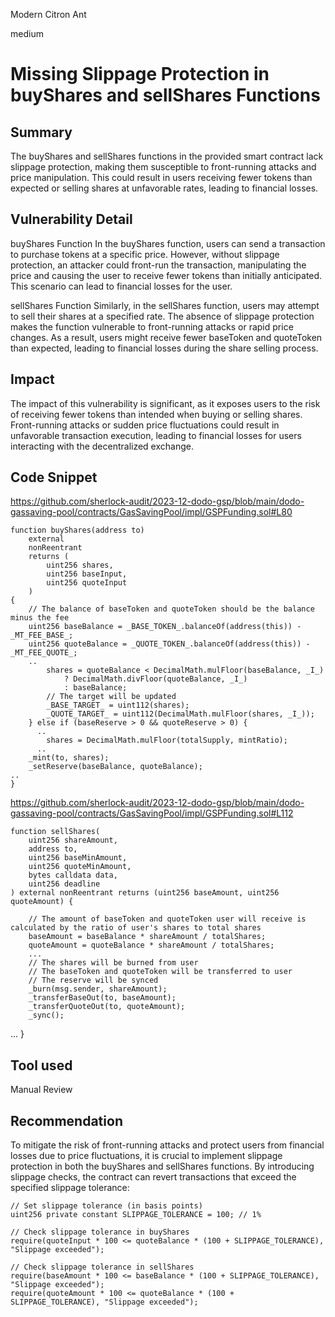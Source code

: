 Modern Citron Ant

medium

# Missing Slippage Protection in buyShares and sellShares Functions

## Summary
The buyShares and sellShares functions in the provided smart contract lack slippage protection, making them susceptible to front-running attacks and price manipulation. This could result in users receiving fewer tokens than expected or selling shares at unfavorable rates, leading to financial losses.

## Vulnerability Detail
buyShares Function
In the buyShares function, users can send a transaction to purchase tokens at a specific price. However, without slippage protection, an attacker could front-run the transaction, manipulating the price and causing the user to receive fewer tokens than initially anticipated. This scenario can lead to financial losses for the user.

sellShares Function
Similarly, in the sellShares function, users may attempt to sell their shares at a specified rate. The absence of slippage protection makes the function vulnerable to front-running attacks or rapid price changes. As a result, users might receive fewer baseToken and quoteToken than expected, leading to financial losses during the share selling process.

## Impact
The impact of this vulnerability is significant, as it exposes users to the risk of receiving fewer tokens than intended when buying or selling shares. Front-running attacks or sudden price fluctuations could result in unfavorable transaction execution, leading to financial losses for users interacting with the decentralized exchange.

## Code Snippet
https://github.com/sherlock-audit/2023-12-dodo-gsp/blob/main/dodo-gassaving-pool/contracts/GasSavingPool/impl/GSPFunding.sol#L80

    function buyShares(address to)
        external
        nonReentrant
        returns (
            uint256 shares,
            uint256 baseInput,
            uint256 quoteInput
        )
    {
        // The balance of baseToken and quoteToken should be the balance minus the fee
        uint256 baseBalance = _BASE_TOKEN_.balanceOf(address(this)) - _MT_FEE_BASE_;
        uint256 quoteBalance = _QUOTE_TOKEN_.balanceOf(address(this)) - _MT_FEE_QUOTE_;
        ..
            shares = quoteBalance < DecimalMath.mulFloor(baseBalance, _I_)
                ? DecimalMath.divFloor(quoteBalance, _I_)
                : baseBalance;
            // The target will be updated
            _BASE_TARGET_ = uint112(shares);
            _QUOTE_TARGET_ = uint112(DecimalMath.mulFloor(shares, _I_));
        } else if (baseReserve > 0 && quoteReserve > 0) {
          ..
            shares = DecimalMath.mulFloor(totalSupply, mintRatio);
          .. 
        _mint(to, shares);
        _setReserve(baseBalance, quoteBalance);
    ..
    }

https://github.com/sherlock-audit/2023-12-dodo-gsp/blob/main/dodo-gassaving-pool/contracts/GasSavingPool/impl/GSPFunding.sol#L112


    function sellShares(
        uint256 shareAmount,
        address to,
        uint256 baseMinAmount,
        uint256 quoteMinAmount,
        bytes calldata data,
        uint256 deadline
    ) external nonReentrant returns (uint256 baseAmount, uint256 quoteAmount) {
         
        // The amount of baseToken and quoteToken user will receive is calculated by the ratio of user's shares to total shares
        baseAmount = baseBalance * shareAmount / totalShares;
        quoteAmount = quoteBalance * shareAmount / totalShares;
        ...
        // The shares will be burned from user
        // The baseToken and quoteToken will be transferred to user
        // The reserve will be synced
        _burn(msg.sender, shareAmount);
        _transferBaseOut(to, baseAmount);
        _transferQuoteOut(to, quoteAmount);
        _sync();
   ...
    }

## Tool used
Manual Review

## Recommendation
To mitigate the risk of front-running attacks and protect users from financial losses due to price fluctuations, it is crucial to implement slippage protection in both the buyShares and sellShares functions. By introducing slippage checks, the contract can revert transactions that exceed the specified slippage tolerance:

    // Set slippage tolerance (in basis points)
    uint256 private constant SLIPPAGE_TOLERANCE = 100; // 1%

    // Check slippage tolerance in buyShares
    require(quoteInput * 100 <= quoteBalance * (100 + SLIPPAGE_TOLERANCE), "Slippage exceeded");

    // Check slippage tolerance in sellShares
    require(baseAmount * 100 <= baseBalance * (100 + SLIPPAGE_TOLERANCE), "Slippage exceeded");
    require(quoteAmount * 100 <= quoteBalance * (100 + SLIPPAGE_TOLERANCE), "Slippage exceeded");

